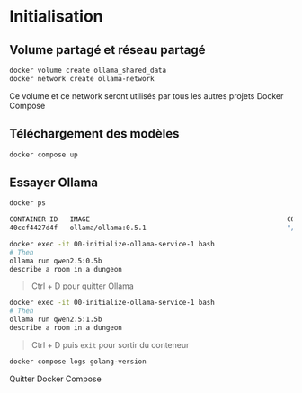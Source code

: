 # Initialisation

## Volume partagé et réseau partagé

```bash
docker volume create ollama_shared_data
docker network create ollama-network
```

Ce volume et ce network seront utilisés par tous les autres projets Docker Compose

## Téléchargement des modèles

```bash
docker compose up
```

## Essayer Ollama

```bash
docker ps
```

```bash
CONTAINER ID   IMAGE                                                 COMMAND                  CREATED         STATUS         PORTS                       NAMES
40ccf4427d4f   ollama/ollama:0.5.1                                   "/bin/ollama serve"      2 minutes ago   Up 2 minutes   0.0.0.0:11434->11434/tcp    00-initialize-ollama-service-1
```


```bash
docker exec -it 00-initialize-ollama-service-1 bash
# Then
ollama run qwen2.5:0.5b
describe a room in a dungeon
```
> Ctrl + D pour quitter Ollama

```bash
docker exec -it 00-initialize-ollama-service-1 bash
# Then
ollama run qwen2.5:1.5b
describe a room in a dungeon
```

> Ctrl + D puis `exit` pour sortir du conteneur


```bash
docker compose logs golang-version
```

Quitter Docker Compose